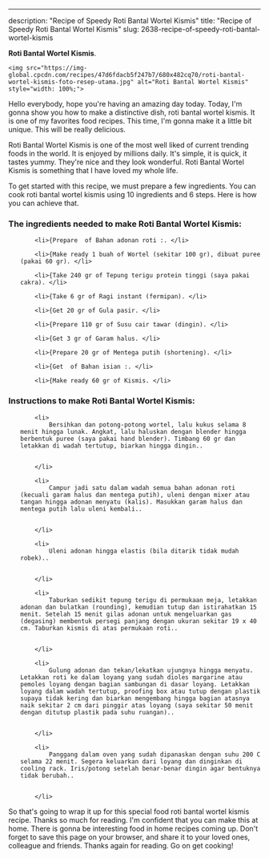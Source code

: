 ---
description: "Recipe of Speedy Roti Bantal Wortel Kismis"
title: "Recipe of Speedy Roti Bantal Wortel Kismis"
slug: 2638-recipe-of-speedy-roti-bantal-wortel-kismis

<p>
	<strong>Roti Bantal Wortel Kismis</strong>. 
	
</p>
<p>
	
	<img src="https://img-global.cpcdn.com/recipes/47d6fdacb5f247b7/680x482cq70/roti-bantal-wortel-kismis-foto-resep-utama.jpg" alt="Roti Bantal Wortel Kismis" style="width: 100%;">
	
	
</p>
<p>
	Hello everybody, hope you're having an amazing day today. Today, I'm gonna show you how to make a distinctive dish, roti bantal wortel kismis. It is one of my favorites food recipes. This time, I'm gonna make it a little bit unique. This will be really delicious.
</p>
	
<p>
	Roti Bantal Wortel Kismis is one of the most well liked of current trending foods in the world. It is enjoyed by millions daily. It's simple, it is quick, it tastes yummy. They're nice and they look wonderful. Roti Bantal Wortel Kismis is something that I have loved my whole life.
</p>
<p>
	
</p>

<p>
To get started with this recipe, we must prepare a few ingredients. You can cook roti bantal wortel kismis using 10 ingredients and 6 steps. Here is how you can achieve that.
</p>

<h3>The ingredients needed to make Roti Bantal Wortel Kismis:</h3>

<ol>
	
		<li>{Prepare  of Bahan adonan roti :. </li>
	
		<li>{Make ready 1 buah of Wortel (sekitar 100 gr), dibuat puree (pakai 60 gr). </li>
	
		<li>{Take 240 gr of Tepung terigu protein tinggi (saya pakai cakra). </li>
	
		<li>{Take 6 gr of Ragi instant (fermipan). </li>
	
		<li>{Get 20 gr of Gula pasir. </li>
	
		<li>{Prepare 110 gr of Susu cair tawar (dingin). </li>
	
		<li>{Get 3 gr of Garam halus. </li>
	
		<li>{Prepare 20 gr of Mentega putih (shortening). </li>
	
		<li>{Get  of Bahan isian :. </li>
	
		<li>{Make ready 60 gr of Kismis. </li>
	
</ol>
<p>
	
</p>

<h3>Instructions to make Roti Bantal Wortel Kismis:</h3>

<ol>
	
		<li>
			Bersihkan dan potong-potong wortel, lalu kukus selama 8 menit hingga lunak. Angkat, lalu haluskan dengan blender hingga berbentuk puree (saya pakai hand blender). Timbang 60 gr dan letakkan di wadah tertutup, biarkan hingga dingin..
			
			
		</li>
	
		<li>
			Campur jadi satu dalam wadah semua bahan adonan roti (kecuali garam halus dan mentega putih), uleni dengan mixer atau tangan hingga adonan menyatu (kalis). Masukkan garam halus dan mentega putih lalu uleni kembali..
			
			
		</li>
	
		<li>
			Uleni adonan hingga elastis (bila ditarik tidak mudah robek)..
			
			
		</li>
	
		<li>
			Taburkan sedikit tepung terigu di permukaan meja, letakkan adonan dan bulatkan (rounding), kemudian tutup dan istirahatkan 15 menit. Setelah 15 menit gilas adonan untuk mengeluarkan gas (degasing) membentuk persegi panjang dengan ukuran sekitar 19 x 40 cm. Taburkan kismis di atas permukaan roti..
			
			
		</li>
	
		<li>
			Gulung adonan dan tekan/lekatkan ujungnya hingga menyatu. Letakkan roti ke dalam loyang yang sudah dioles margarine atau pemoles loyang dengan bagian sambungan di dasar loyang. Letakkan loyang dalam wadah tertutup, proofing box atau tutup dengan plastik supaya tidak kering dan biarkan mengembang hingga bagian atasnya naik sekitar 2 cm dari pinggir atas loyang (saya sekitar 50 menit dengan ditutup plastik pada suhu ruangan)..
			
			
		</li>
	
		<li>
			Panggang dalam oven yang sudah dipanaskan dengan suhu 200 C selama 22 menit. Segera keluarkan dari loyang dan dinginkan di cooling rack. Iris/potong setelah benar-benar dingin agar bentuknya tidak berubah..
			
			
		</li>
	
</ol>

<p>
	
</p>

<p>
	So that's going to wrap it up for this special food roti bantal wortel kismis recipe. Thanks so much for reading. I'm confident that you can make this at home. There is gonna be interesting food in home recipes coming up. Don't forget to save this page on your browser, and share it to your loved ones, colleague and friends. Thanks again for reading. Go on get cooking!
</p>
